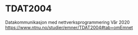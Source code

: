 # TDAT2004
Datakommunikasjon med nettverksprogrammering
Vår 2020
https://www.ntnu.no/studier/emner/TDAT2004#tab=omEmnet
